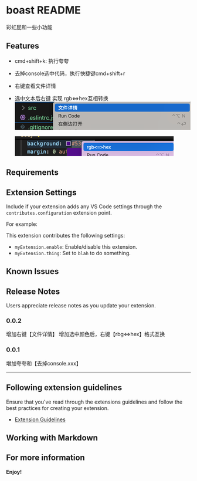 # boast README

彩虹屁和一些小功能

## Features

- cmd+shift+k: 执行夸夸
- 去掉console选中代码，执行快捷键cmd+shift+r
- 右键查看文件详情
- 选中文本后右键 实现 rgb<=>hex互相转换
![alt text](image-1.png)

  ![alt text](image.png)
## Requirements


## Extension Settings

Include if your extension adds any VS Code settings through the `contributes.configuration` extension point.

For example:

This extension contributes the following settings:

* `myExtension.enable`: Enable/disable this extension.
* `myExtension.thing`: Set to `blah` to do something.

## Known Issues


## Release Notes

Users appreciate release notes as you update your extension.

### 0.0.2

增加右键【文件详情】
增加选中颜色后，右键【rbg<=>hex】格式互换


### 0.0.1

增加夸夸和【去掉console.xxx】

---

## Following extension guidelines

Ensure that you've read through the extensions guidelines and follow the best practices for creating your extension.

* [Extension Guidelines](https://code.visualstudio.com/api/references/extension-guidelines)

## Working with Markdown

## For more information


**Enjoy!**

